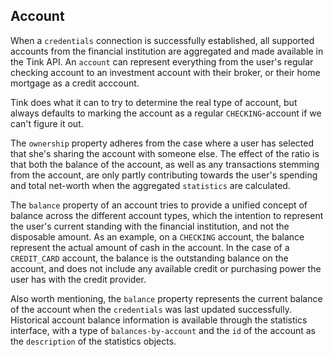 ## Account
  
When a <code>credentials</code> connection is successfully established, all supported accounts from the financial institution are aggregated and made available in the Tink API. An <code>account</code> can represent everything from the user's regular checking account to an investment account with their broker, or their home mortgage as a credit acccount.

Tink does what it can to try to determine the real type of account, but always defaults to marking the account as a regular <code>CHECKING</code>-account if we can't figure it out.

The <code>ownership</code> property adheres from the case where a user has selected that she's sharing the account with someone else. The effect of the ratio is that both the balance of the account, as well as any transactions stemming from the account, are only partly contributing towards the user's spending and total net-worth when the aggregated <code>statistics</code> are calculated.

The <code>balance</code> property of an account tries to provide a unified concept of balance across the different account types, which the intention to represent the user's current standing with the financial institution, and not the disposable amount. As an example, on a <code>CHECKING</code> account, the balance represent the actual amount of cash in the account. In the case of a <code>CREDIT_CARD</code> account, the balance is the outstanding balance on the account, and does not include any available credit or purchasing power the user has with the credit provider.
    
Also worth mentioning, the <code>balance</code> property represents the current balance of the account when the <code>credentials</code> was last updated successfully. Historical account balance information is available through the statistics interface, with a type of <code>balances-by-account</code> and the <code>id</code> of the account as the <code>description</code> of the statistics objects.
